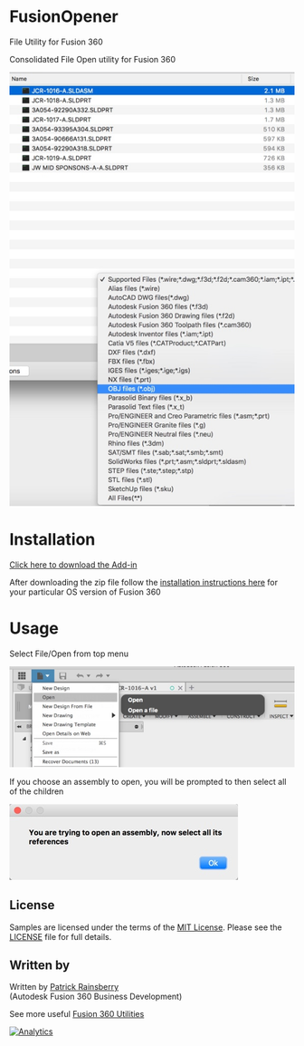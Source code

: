 # FusionOpener
File Utility for Fusion 360

Consolidated File Open utility for Fusion 360

![Open](./ReadMe/file_types.jpg)

# Installation
[Click here to download the Add-in](https://github.com/tapnair/FusionBolter/archive/master.zip)

After downloading the zip file follow the [installation instructions here](https://tapnair.github.io/installation.html) for your particular OS version of Fusion 360


# Usage

Select File/Open from top menu

![Open](./ReadMe/open_menu.jpg)

If you choose an assembly to open, you will be prompted to then select all of the children

![Open](./ReadMe/assembly.jpg)

## License
Samples are licensed under the terms of the [MIT License](http://opensource.org/licenses/MIT). Please see the [LICENSE](LICENSE) file for full details.

## Written by

Written by [Patrick Rainsberry](https://twitter.com/prrainsberry) <br /> (Autodesk Fusion 360 Business Development)

See more useful [Fusion 360 Utilities](https://tapnair.github.io/index.html)

[![Analytics](https://ga-beacon.appspot.com/UA-41076924-3/FusionOpener)](https://github.com/igrigorik/ga-beacon)


